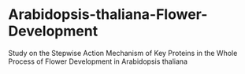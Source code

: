 # Arabidopsis-thaliana-Flower-Development
Study on the Stepwise Action Mechanism of Key Proteins in the Whole Process of Flower Development in Arabidopsis thaliana
